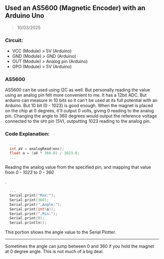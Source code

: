 ## Used an AS5600 (Magnetic Encoder) with an Arduino Uno
> 10/03/2025

### Circuit:
- VCC (Module) > 5V (Arduino)
- GND (Module) > GND (Arduino)
- OUT (Module) > Analog pin (Arduino)
- GPO (Module) > 5V (Arduino)

### AS5600
AS5600 can be used using I2C as well. But personally reading the value using an analog pin felt more convenient to me. It has a 12bit ADC. But arduino can measure in 10 bits so it can't be used at its full potential with an Arduino. But 10 bit (0 - 1023) is good enough.
When the magnet is placed on the chip at 0 degrees, it'll output 0 volts, giving 0 reading to the analog pin. Changing the angle to 360 degrees would output the reference voltage connected to the `GPO` pin (5V), outputting 1023 reading to the analog pin.

### Code Explanation:
```cpp
  ...
  int aV = analogRead(enc);
  float a = (aV * 360.0) / 1023.0;
  ...
```
Reading the analog value from the specified pin, and mapping that value from _0 - 1023_ to _0 - 360_

.

```cpp
  ...
  Serial.print("Max:");
  Serial.print(360);
  Serial.print(",Angle:");
  Serial.print(int(a));
  Serial.print(",Min:");
  Serial.print(0);
  Serial.println();
```
This portion shows the angle value to the Serial Plotter.

---

Sometimes the angle can jump between 0 and 360 if you hold the magnet at 0 degree angle. This is not much of a big deal.
